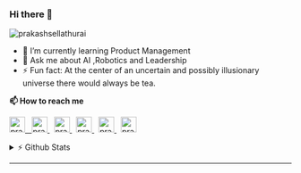 ### Hi there 👋 

<img src="https://komarev.com/ghpvc/?username=prakashsellathurai" alt="prakashsellathurai" /> 


- 🌱 I’m currently learning Product Management
- 💬 Ask me about AI ,Robotics and Leadership
- ⚡ Fun fact: At the center of an uncertain and possibly illusionary universe there would always be tea.

<strong>📫 How to reach me </strong>


<p >
  <a href="https://www.prakashsellathurai.com">
  <img  alt="prakashsellathurai | Website" width="28" height="28" src="https://img.icons8.com/ios/50/000000/domain.png" />
  &nbsp;
  </a>
  <a href="https://dev.to/prakashsellathurai">
    <img src="https://d2fltix0v2e0sb.cloudfront.net/dev-badge.svg" alt="prakashsellathurai's DEV Profile" height="28" width="28">
  </a>
   &nbsp;
  <a href="https://www.linkedin.com/in/prakashsellathurai/">
 <img  alt="prakashsellathurai | LinkedIn" width="28" height="28"  src="https://img.icons8.com/fluent/48/000000/linkedin.png" />
   </a>
 &nbsp;
  <a href="https://twitter.com/prakash1729brt">
 <img  alt="prakash1729brt | Twitter" width="28" height="28" src="https://img.icons8.com/color/50/000000/twitter.png" />
  </a>
   &nbsp;
  <a href="https://github.com/prakashsellathurai">
<img  alt="prakashsellathurai | Github" width="28" height="28" src="https://cdn.jsdelivr.net/npm/simple-icons@v3/icons/github.svg" />
  </a>
  &nbsp;
  <a href="mailto: prakashsellathurai@gmail.com">
 <img  alt="prakashsellathurai | Email" width="28" height="28" src="https://img.icons8.com/fluent/48/000000/gmail.png" />
   </a>
 </p>
 



<details>
 <summary> ⚡  Github Stats</summary>
 

<br>

<!--Waka readme workflow https://github.com/anmol098/waka-readme-stats/-->
<!--START_SECTION:waka-->
![Lines of code](https://img.shields.io/badge/From%20Hello%20World%20I%27ve%20Written-466169%20lines%20of%20code-blue)

**🐱 My Github Data** 

> 🏆 862 Contributions in the Year 2020
 > 
> 📦 182.0 kB Used in Github's Storage 
 > 
> 💼 Opted to Hire
 > 
> 📜 68 Public Repositories
 > 
> 🔑 4 Private Repositories 

**I'm an Early 🐤** 

```text
🌞 Morning    51 commits     ██░░░░░░░░░░░░░░░░░░░░░░░   10.34% 
🌆 Daytime    269 commits    █████████████░░░░░░░░░░░░   54.56% 
🌃 Evening    137 commits    ███████░░░░░░░░░░░░░░░░░░   27.79% 
🌙 Night      36 commits     █░░░░░░░░░░░░░░░░░░░░░░░░   7.3%

```
📅 **I'm Most Productive on Tuesday** 

```text
Monday       71 commits     ███░░░░░░░░░░░░░░░░░░░░░░   14.4% 
Tuesday      99 commits     █████░░░░░░░░░░░░░░░░░░░░   20.08% 
Wednesday    53 commits     ██░░░░░░░░░░░░░░░░░░░░░░░   10.75% 
Thursday     53 commits     ██░░░░░░░░░░░░░░░░░░░░░░░   10.75% 
Friday       64 commits     ███░░░░░░░░░░░░░░░░░░░░░░   12.98% 
Saturday     77 commits     ████░░░░░░░░░░░░░░░░░░░░░   15.62% 
Sunday       76 commits     ███░░░░░░░░░░░░░░░░░░░░░░   15.42%

```


📊 **This Week I Spent My Time On** 

```text
```

**I Mostly Code in JavaScript** 

```text
JavaScript               9 repos             ███████░░░░░░░░░░░░░░░░░░   28.12% 
Python                   6 repos             ████░░░░░░░░░░░░░░░░░░░░░   18.75% 
Jupyter Notebook         5 repos             ████░░░░░░░░░░░░░░░░░░░░░   15.62% 
CSS                      3 repos             ██░░░░░░░░░░░░░░░░░░░░░░░   9.38% 
TypeScript               2 repos             █░░░░░░░░░░░░░░░░░░░░░░░░   6.25%

```



<!--END_SECTION:waka-->
</details>



---



